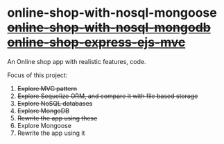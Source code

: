 # online-shop-with-nosql-mongoose [~~online-shop-with-nosql-mongodb~~](https://github.com/exemplar-codes/online-shop-with-nosql-mongodb) [~~online-shop-express-ejs-mvc~~](https://github.com/exemplar-codes/online-shop-express-ejs-mvc)
An Online shop app with realistic features, code.

Focus of this project:
1. ~~Explore MVC pattern~~
2. ~~Explore Sequelize ORM, and compare it with file based storage~~
3. ~~Explore NoSQL databases~~
4. ~~Explore MongoDB~~
5. ~~Rewrite the app using these~~
6. Explore Mongoose
7. Rewrite the app using it
